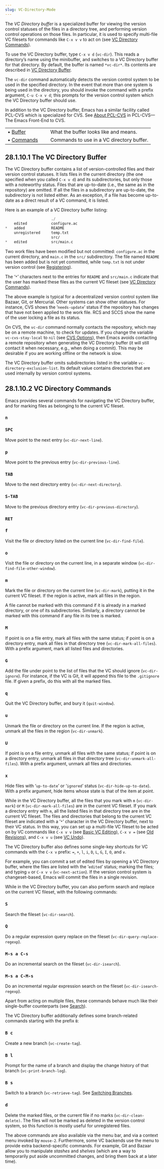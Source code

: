 ```yaml
---
slug: VC-Directory-Mode
---
```


The *VC Directory buffer* is a specialized buffer for viewing the version control statuses of the files in a directory tree, and performing version control operations on those files. In particular, it is used to specify multi-file VC filesets for commands like `C-x v v`<!-- /@w --> to act on (see [VC Directory Commands](/docs/emacs/VC-Directory-Commands)).

To use the VC Directory buffer, type `C-x v d` (`vc-dir`). This reads a directory’s name using the minibuffer, and switches to a VC Directory buffer for that directory. By default, the buffer is named `*vc-dir*`. Its contents are described in [VC Directory Buffer](/docs/emacs/VC-Directory-Buffer).

The `vc-dir` command automatically detects the version control system to be used in the specified directory. In the event that more than one system is being used in the directory, you should invoke the command with a prefix argument, `C-u C-x v d`; this prompts for the version control system which the VC Directory buffer should use.

In addition to the VC Directory buffer, Emacs has a similar facility called PCL-CVS which is specialized for CVS. See [About PCL-CVS](https://www.gnu.org/software/emacs/manual/html_mono/pcl-cvs.html#Top) in PCL-CVS—The Emacs Front-End to CVS.

|                                                 |    |                                           |
| :---------------------------------------------- | -- | :---------------------------------------- |
| • [Buffer](/docs/emacs/VC-Directory-Buffer)     |    | What the buffer looks like and means.     |
| • [Commands](/docs/emacs/VC-Directory-Commands) |    | Commands to use in a VC directory buffer. |
## 28.1.10.1 The VC Directory Buffer

The VC Directory buffer contains a list of version-controlled files and their version control statuses. It lists files in the current directory (the one specified when you called `C-x v d`) and its subdirectories, but only those with a noteworthy status. Files that are up-to-date (i.e., the same as in the repository) are omitted. If all the files in a subdirectory are up-to-date, the subdirectory is not listed either. As an exception, if a file has become up-to-date as a direct result of a VC command, it is listed.

Here is an example of a VC Directory buffer listing:

```lisp
                     ./
    edited           configure.ac
*   added            README
    unregistered     temp.txt
                     src/
*   edited           src/main.c
```

Two work files have been modified but not committed: `configure.ac` in the current directory, and `main.c` in the `src/` subdirectory. The file named `README` has been added but is not yet committed, while `temp.txt` is not under version control (see [Registering](/docs/emacs/Registering)).

The ‘`*`’ characters next to the entries for `README` and `src/main.c` indicate that the user has marked these files as the current VC fileset (see [VC Directory Commands](/docs/emacs/VC-Directory-Commands)).

The above example is typical for a decentralized version control system like Bazaar, Git, or Mercurial. Other systems can show other statuses. For instance, CVS shows the ‘`needs-update`’ status if the repository has changes that have not been applied to the work file. RCS and SCCS show the name of the user locking a file as its status.

On CVS, the `vc-dir` command normally contacts the repository, which may be on a remote machine, to check for updates. If you change the variable `vc-cvs-stay-local` to `nil` (see [CVS Options](/docs/emacs/CVS-Options)), then Emacs avoids contacting a remote repository when generating the VC Directory buffer (it will still contact it when necessary, e.g., when doing a commit). This may be desirable if you are working offline or the network is slow.

The VC Directory buffer omits subdirectories listed in the variable `vc-directory-exclusion-list`. Its default value contains directories that are used internally by version control systems.
## 28.1.10.2 VC Directory Commands

Emacs provides several commands for navigating the VC Directory buffer, and for marking files as belonging to the current VC fileset.

### `n`

### `SPC`

Move point to the next entry (`vc-dir-next-line`).

### `p`

Move point to the previous entry (`vc-dir-previous-line`).

### `TAB`

Move to the next directory entry (`vc-dir-next-directory`).

### `S-TAB`

Move to the previous directory entry (`vc-dir-previous-directory`).

### `RET`

### `f`

Visit the file or directory listed on the current line (`vc-dir-find-file`).

### `o`

Visit the file or directory on the current line, in a separate window (`vc-dir-find-file-other-window`).

### `m`

Mark the file or directory on the current line (`vc-dir-mark`), putting it in the current VC fileset. If the region is active, mark all files in the region.

A file cannot be marked with this command if it is already in a marked directory, or one of its subdirectories. Similarly, a directory cannot be marked with this command if any file in its tree is marked.

### `M`

If point is on a file entry, mark all files with the same status; if point is on a directory entry, mark all files in that directory tree (`vc-dir-mark-all-files`). With a prefix argument, mark all listed files and directories.

### `G`

Add the file under point to the list of files that the VC should ignore (`vc-dir-ignore`). For instance, if the VC is Git, it will append this file to the `.gitignore` file. If given a prefix, do this with all the marked files.

### `q`

Quit the VC Directory buffer, and bury it (`quit-window`).

### `u`

Unmark the file or directory on the current line. If the region is active, unmark all the files in the region (`vc-dir-unmark`).

### `U`

If point is on a file entry, unmark all files with the same status; if point is on a directory entry, unmark all files in that directory tree (`vc-dir-unmark-all-files`). With a prefix argument, unmark all files and directories.

### `x`

Hide files with ‘`up-to-date`’ or ‘`ignored`’ status (`vc-dir-hide-up-to-date`). With a prefix argument, hide items whose state is that of the item at point.

While in the VC Directory buffer, all the files that you mark with `m` (`vc-dir-mark`) or `M` (`vc-dir-mark-all-files`) are in the current VC fileset. If you mark a directory entry with `m`, all the listed files in that directory tree are in the current VC fileset. The files and directories that belong to the current VC fileset are indicated with a ‘`*`’ character in the VC Directory buffer, next to their VC status. In this way, you can set up a multi-file VC fileset to be acted on by VC commands like `C-x v v`<!-- /@w --> (see [Basic VC Editing](/docs/emacs/Basic-VC-Editing)), `C-x v =`<!-- /@w --> (see [Old Revisions](/docs/emacs/Old-Revisions)), and `C-x v u`<!-- /@w --> (see [VC Undo](/docs/emacs/VC-Undo)).

The VC Directory buffer also defines some single-key shortcuts for VC commands with the `C-x v` prefix: `=`, `+`, `l`, `i`, `D`, `L`, `G`, `I`, `O`, and `v`.

For example, you can commit a set of edited files by opening a VC Directory buffer, where the files are listed with the ‘`edited`’ status; marking the files; and typing `v` or `C-x v v` (`vc-next-action`). If the version control system is changeset-based, Emacs will commit the files in a single revision.

While in the VC Directory buffer, you can also perform search and replace on the current VC fileset, with the following commands:

### `S`

Search the fileset (`vc-dir-search`).

### `Q`

Do a regular expression query replace on the fileset (`vc-dir-query-replace-regexp`).

### `M-s a C-s`

Do an incremental search on the fileset (`vc-dir-isearch`).

### `M-s a C-M-s`

Do an incremental regular expression search on the fileset (`vc-dir-isearch-regexp`).

Apart from acting on multiple files, these commands behave much like their single-buffer counterparts (see [Search](/docs/emacs/Search)).

The VC Directory buffer additionally defines some branch-related commands starting with the prefix `B`:

### `B c`

Create a new branch (`vc-create-tag`).

### `B l`

Prompt for the name of a branch and display the change history of that branch (`vc-print-branch-log`).

### `B s`

Switch to a branch (`vc-retrieve-tag`). See [Switching Branches](/docs/emacs/Switching-Branches).

### `d`

Delete the marked files, or the current file if no marks (`vc-dir-clean-delete)`. The files will not be marked as deleted in the version control system, so this function is mostly useful for unregistered files.

The above commands are also available via the menu bar, and via a context menu invoked by `mouse-2`. Furthermore, some VC backends use the menu to provide extra backend-specific commands. For example, Git and Bazaar allow you to manipulate *stashes* and *shelves* (which are a way to temporarily put aside uncommitted changes, and bring them back at a later time).
